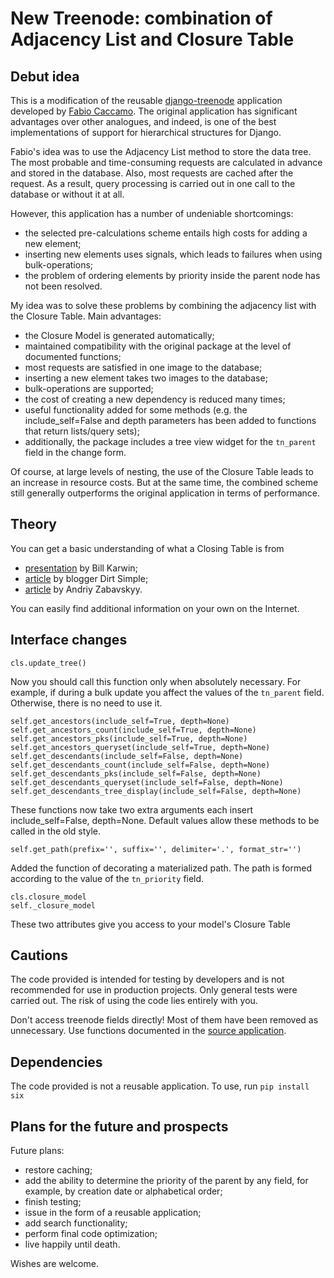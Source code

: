 # New Treenode: combination of Adjacency List and Closure Table
## Debut idea
This is a modification of the reusable [django-treenode](https://github.com/fabiocaccamo/django-treenode) application developed by [Fabio Caccamo](https://github.com/fabiocaccamo).
The original application has significant advantages over other analogues, and indeed, is one of the best implementations of support for hierarchical structures for Django. 

Fabio's idea was to use the Adjacency List method to store the data tree. The most probable and time-consuming requests are calculated in advance and stored in the database. Also, most requests are cached after the request. As a result, query processing is carried out in one call to the database or without it at all.

However, this application has a number of undeniable shortcomings:
* the selected pre-calculations scheme entails high costs for adding a new element;
* inserting new elements uses signals, which leads to failures when using bulk-operations;
* the problem of ordering elements by priority inside the parent node has not been resolved.

My idea was to solve these problems by combining the adjacency list with the Closure Table. Main advantages:
* the Closure Model is generated automatically;
* maintained compatibility with the original package at the level of documented functions;
* most requests are satisfied in one image to the database;
* inserting a new element takes two images to the database;
* bulk-operations are supported;
* the cost of creating a new dependency is reduced many times;
* useful functionality added for some methods (e.g.  the include_self=False and depth parameters has been added to functions that return lists/query sets);
* additionally, the package includes a tree view widget for the `tn_parent` field in the change form.

Of course, at large levels of nesting, the use of the Closure Table leads to an increase in resource costs. But at the same time, the combined scheme still generally outperforms the original application in terms of performance.

## Theory
You can get a basic understanding of what a Closing Table is from 
* [presentation](https://www.slideshare.net/billkarwin/models-for-hierarchical-data) by Bill Karwin;
* [article](https://dirtsimple.org/2010/11/simplest-way-to-do-tree-based-queries.html) by blogger Dirt Simple;
* [article](https://towardsdatascience.com/closure-table-pattern-to-model-hierarchies-in-nosql-c1be6a87e05b) by Andriy Zabavskyy.

You can easily find additional information on your own on the Internet.

## Interface changes
```
cls.update_tree()
```
Now you should call this function only when absolutely necessary. For example, if during a bulk update you affect the values of the `tn_parent` field. Otherwise, there is no need to use it.

```
self.get_ancestors(include_self=True, depth=None)
self.get_ancestors_count(include_self=True, depth=None)
self.get_ancestors_pks(include_self=True, depth=None)
self.get_ancestors_queryset(include_self=True, depth=None)
self.get_descendants(include_self=False, depth=None)
self.get_descendants_count(include_self=False, depth=None)
self.get_descendants_pks(include_self=False, depth=None)
self.get_descendants_queryset(include_self=False, depth=None)
self.get_descendants_tree_display(include_self=False, depth=None)
```
These functions now take two extra arguments each insert include_self=False, depth=None. Default values allow these methods to be called in the old style.

```
self.get_path(prefix='', suffix='', delimiter='.', format_str='')
```
Added the function of decorating a materialized path. The path is formed according to the value of the `tn_priority` field.

```
cls.closure_model
self._closure_model
```
These two attributes give you access to your model's Closure Table

## Cautions
The code provided is intended for testing by developers and is not recommended for use in production projects. Only general tests were carried out. The risk of using the code lies entirely with you.

Don't access treenode fields directly! Most of them have been removed as unnecessary. Use functions documented in the [source application](https://github.com/fabiocaccamo/django-treenode).

## Dependencies
The code provided is not a reusable application. To use, run `pip install six`

## Plans for the future and prospects
Future plans:
* restore caching;
* add the ability to determine the priority of the parent by any field, for example, by creation date or alphabetical order;
* finish testing;
* issue in the form of a reusable application;
* add search functionality;
* perform final code optimization;
* live happily until death.

Wishes are welcome.
